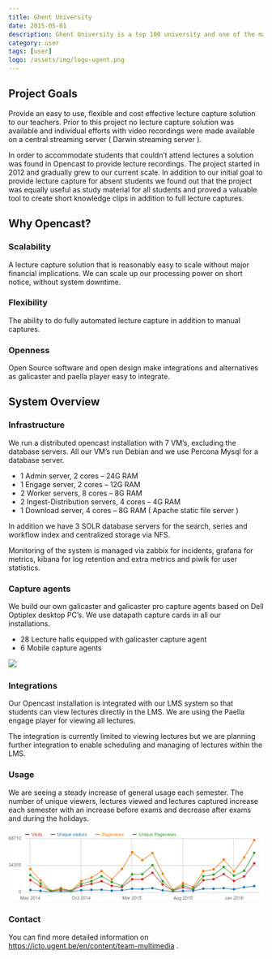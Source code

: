 ```yaml
---
title: Ghent University
date: 2015-05-01
description: Ghent University is a top 100 university and one of the major universities in Belgium counting over 41,000 students and 9,000 employees. Our 11 faculties offer a wide range of courses and conduct in-depth research in both exact and social sciences.
category: user
tags: [user]
logo: /assets/img/logo-ugent.png
---
```


## Project Goals


Provide an easy to use, flexible and cost effective lecture capture solution to our teachers. Prior to this project no lecture capture solution was available and individual efforts with video recordings were made available on a central streaming server ( Darwin streaming server ).

In order to accommodate students that couldn’t attend lectures a solution was found in Opencast to provide lecture recordings. The project started in 2012 and gradually grew to our current scale. In addition to our initial goal to provide lecture capture for absent students we found out that the project was equally useful as study material for all students and proved a valuable tool to create short knowledge clips in addition to full lecture captures.

## Why Opencast?

### Scalability
A lecture capture solution that is reasonably easy to scale without major financial implications. We can scale up our processing power on short notice, without system downtime.

### Flexibility
The ability to do fully automated lecture capture in addition to manual captures.

### Openness
Open Source software and open design make integrations and alternatives as galicaster and paella player easy to integrate.

## System Overview

### Infrastructure
We run a distributed opencast installation with 7 VM’s, excluding the database servers. All our VM’s run Debian and we use Percona Mysql for a database server.

- 1 Admin server, 2 cores – 24G RAM
- 1 Engage server, 2 cores – 12G RAM
- 2 Worker servers, 8 cores – 8G RAM
- 2 Ingest-Distribution servers, 4 cores – 4G RAM
- 1 Download server, 4 cores – 8G RAM ( Apache static file server )

In addition we have 3 SOLR database servers for the search, series and workflow index and centralized storage via NFS.

Monitoring of the system is managed via zabbix for incidents, grafana for metrics, kibana for log retention and extra metrics and piwik for user statistics.

### Capture agents
We build our own galicaster and galicaster pro capture agents based on Dell Optiplex desktop PC’s. We use datapath capture cards in all our installations.

- 28 Lecture halls equipped with galicaster capture agent
- 6 Mobile capture agents
<img src="assets/img/IMG1.jpg">

### Integrations
Our Opencast installation is integrated with our LMS system so that students can view lectures directly in the LMS. We are using the Paella engage player for viewing all lectures.

The integration is currently limited to viewing lectures but we are planning further integration to enable scheduling and managing of lectures within the LMS.

### Usage
We are seeing a steady increase of general usage each semester. The number of unique viewers, lectures viewed and lectures captured increase each semester with an increase before exams and decrease after exams and during the holidays.

<img src="assets/img/Opencast-Viewer-statistics.png">

### Contact
You can find more detailed information on https://icto.ugent.be/en/content/team-multimedia .

